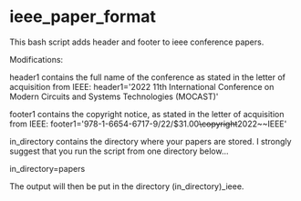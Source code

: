# ieee_paper_format
This bash script adds header and footer to ieee conference papers.

Modifications:

header1 contains the full name of the conference as stated in the letter of acquisition from IEEE:
header1='2022 11th International Conference on Modern Circuits and Systems Technologies (MOCAST)'

footer1 contains the copyright notice, as stated in the letter of acquisition from IEEE:
footer1='978-1-6654-6717-9/22/\$31.00~~\copyright~~2022~~IEEE'

in_directory contains the directory where your papers are stored. I strongly suggest that you run the script from one directory below...

in_directory=papers

The output will then be put in the directory (in_directory)_ieee.

